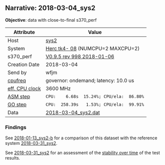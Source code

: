 ## Narrative: 2018-03-04_sys2

**Objective**: data with close-to-final s370_perf

| Attribute | Value |
| --------- | ----- |
| Host   | [sys2](hostinfo_sys2.md) |
| System | [Herc tk4- 08](sysinfo_tk4m08.md) (NUMCPU=2 MAXCPU=2) |
| s370_perf | [V0.9.5  rev  998  2018-01-06](https://github.com/wfjm/s370-perf/blob/2d0b26d/codes/s370_perf.asm) |
| Creation Date | 2018-03-04 |
| Send by | wfjm |
| [cpufreq](README_narr.md#user-content-cpufreq) | governor: ondemand; latency: 10.0 us |
| [eff. CPU clock](README_narr.md#user-content-effclk) | 3600 MHz |
| [ASM step](README_narr.md#user-content-asm) | `CPU:    6.68s  15.24%; CPU/ela:  86.80%` |
| [GO step](README_narr.md#user-content-go)   | `CPU:  258.39s   1.53%; CPU/ela:  99.91%` |
| Data | [2018-03-04_sys2.dat](../data/2018-03-04_sys2.dat) |

### <a id="find">Findings</a>
See [2018-01-13_sys2-b](2018-01-13_sys2-b.md) for a comparison of this dataset
with the reference system [2018-03-31_sys2](2018-03-31_sys2.md).

See [2018-03-31_sys2](2018-03-31_sys2.md) for an assessment of the
[stability over time](2018-03-31_sys2.md#user-content-find-over-time)
of the test results.

